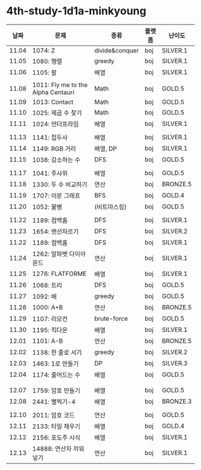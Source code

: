 # 4th-study-1d1a-minkyoung
| 날짜    | 문제   | 종류  | 플랫폼 | 난이도 |
|---------|--------|-------|--------|--------|
| 11.04 | 1074: Z | divide&conquer | boj | SILVER.1 |
| 11.05 | 1080: 행렬 | greedy | boj | SILVER.1 |
| 11.06 | 1105: 팔 | 배열 | boj | SILVER.1 |
|  |  | ||  |
| 11.08 | 1011: Fly me to the Alpha Centauri | Math | boj | GOLD.5 |
| 11.09 | 1013: Contact | Math | boj | GOLD.5 |
| 11.10 | 1025: 제곱 수 찾기 | Math | boj | GOLD.5 |
| 11.11 | 1024: 언더프라임 | 배열 | boj | SILVER.1 |
|  |  | ||  |
| 11.13 | 1141: 접두사 | 배열 | boj | SILVER.1 |
| 11.14 | 1149: RGB 거리 | 배열, DP | boj | SILVER.1 |
| 11.15 | 1038: 감소하는 수 | DFS | boj | GOLD.5 |
|  |  | ||  |
| 11.17 | 1041: 주사위 | 배열 | boj | GOLD.5 |
| 11.18 | 1330: 두 수 비교하기 | 연산 | boj | BRONZE.5 |
| 11.19 | 1707: 이분 그래프 | BFS | boj | GOLD.4 |
| 11.20 | 1052: 물병 | (비트마스킹) | boj | GOLD.5 |
|  |  | ||  |
| 11.22 | 1189: 컴백홈 | DFS | boj | SILVER.1 |
| 11.23 | 1654: 랜선자르기 | DFS | boj | SILVER.2 |
| 11.22 | 1189: 컴백홈 | DFS | boj | SILVER.1 |
| 11.24 | 1262: 알파벳 다이아몬드 | 연산 | boj | SILVER.1 |
| 11.25 | 1276: FLATFORME | 배열 | boj | SILVER.1 |
| 11.26 | 1068: 트리 | DFS | boj | GOLD.5 |
| 11.27 | 1092: 배 | greedy | boj | GOLD.5 |
| 11.28 | 1000: A+B | 연산 | boj | BRONZE.5 |
| 11.29 | 1107: 리모컨 | brute-force | boj | GOLD.5 |
| 11.30 | 1195: 킥다운 | 배열 | boj | SILVER.1 |
| 12.01 | 1101: A-B | 연산 | boj | BRONZE.5 |
| 12.02 | 1138: 한 줄로 서기 | greedy | boj | SILVER.2 |
| 12.03 | 1463: 1로 만들기 | DP | boj | SILVER.3 |
| 12.04 | 1174: 줄어드는 수 | 배열 | boj | GOLD.5 |
|  |  | ||  |
|  |  | ||  |
| 12.07 | 1759: 암호 만들기 | 배열 | boj | GOLD.5 |
| 12.08 | 2441: 별찍기-4 | 배열 | boj | BRONZE.3 |
|  |  | ||  |
| 12.10 | 2011: 암호 코드 | 연산 | boj | GOLD.5 |
| 12.11 | 2133: 타일 채우기 | 배열 | boj | GOLD.4 |
| 12.12 | 2156: 포도주 시식 | 배열 | boj | SILVER.1 |
| 12.13 | 14888: 연산자 끼워넣기 | 연산 | boj | SILVER.1 |
